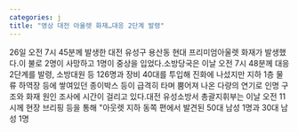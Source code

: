 ```yaml
---
categories: j
title: "영상 대전 아울렛 화재…대응 2단계 발령"
---
```

26일 오전 7시 45분께 발생한 대전 유성구 용산동 현대 프리미엄아울렛 화재가 발생했다.이 불로 2명이 사망하고 1명이 중상을 입었다.소방당국은 이날 오전 7시 48분께 대응 2단계를 발령, 소방대원 등 126명과 장비 40대를 투입해 진화에 나섰지만 지하 1층 물류 하역장 등에 쌓여있던 종이박스 등이 급격히 타며 뿜어져 나온 다량의 연기로 인명 구조와 화재 원인 조사에 시간이 걸리고 있다.대전 유성소방서 총괄지휘부는 이날 오전 11시께 현장 브리핑 등을 통해 "아웃렛 지하 동쪽 편에서 발견된 50대 남성 1명과 30대 남성 1명